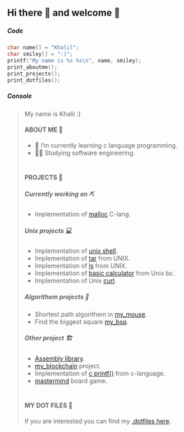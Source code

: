 ## Hi there 👋 and welcome :handshake:
##### Code
```c
char name[] = "Khalil";
char smiley[] = ":)";
printf("My name is %s %s\n", name, smiley);
print_aboutme();
print_projects();
print_dotfiles();
```
##### Console
> My name is Khalil :)
> 
> #### ABOUT ME :adult:
> - 🌱 I’m currently learning c language programming.
> - :man_technologist: Studying software engineering.
> # 
> #### PROJECTS :briefcase:
>  ##### Currently working on  :pick: 
> - Implementation of [malloc](https://github.com/khalilmasri/my_malloc) C-lang.
> ##### Unix projects :computer:
> - Implementation of [unix shell](https://github.com/khalilmasri/my_zsh).
> - Implementation of [tar](https://github.com/Pbotsaris/my_tar) from UNIX.
> - Implementation of [ls](https://github.com/khalilmasri/my_ls) from UNIX.
> - Implementation of [basic calculator](https://github.com/khalilmasri/my_bc) from Unix bc.
> - Implementation of Unix [curl](https://github.com/khalilmasri/my_curl).
> ##### Algorithem projects :robot:
>  - Shortest path algorithem in [my_mouse](https://github.com/khalilmasri/my_mouse).
>  - Find the biggest square [my_bsq](https://github.com/khalilmasri/my_bsq).
> ##### Other project :building_construction:
> - [Assembly library](https://github.com/khalilmasri/my_libasm).
> - [my_blockchain](https://github.com/Pbotsaris/my_blockchain) project.
> - Implementation of [c printf()](https://github.com/khalilmasri/my_printf) from c-language.
> - [mastermind](https://github.com/khalilmasri/my_mastermind) board game.
> #
> #### MY DOT FILES :shushing_face:
> If you are interested you can find my [.dotfiles here](https://github.com/khalilmasri/.dotfiles).
